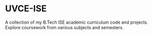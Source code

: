 # UVCE-ISE
A collection of my B.Tech ISE academic curriculum code and projects. Explore coursework from various subjects and semesters.
